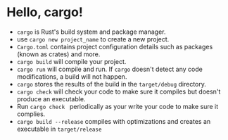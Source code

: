 # Hello, cargo!

- `cargo` is Rust's build system and package manager. 
- use `cargo new project_name` to create a new project.
- `Cargo.toml` contains project configuration details such as packages (known as crates) and more.
- `cargo build` will compile your project.
- `cargo run` will compile and run. If `cargo` doesn't detect any code modifications, a build will not happen.
- `cargo` stores the results of the build in the `target/debug` directory.
- `cargo check` will check your code to make sure it compiles but doesn't produce an executable.
- Run `cargo check ` periodically as your write your code to make sure it complies.
- `cargo build --release` compiles with optimizations and creates an executable in `target/release`